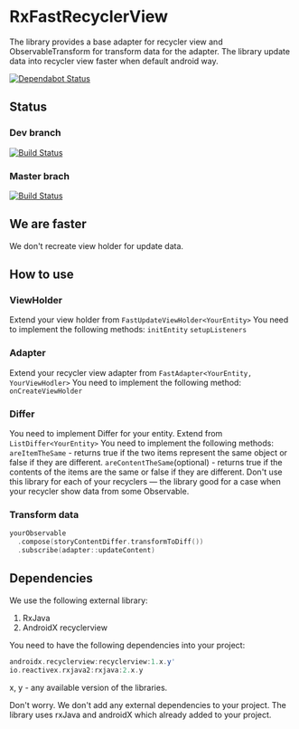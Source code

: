 # RxFastRecyclerView
The library provides a base adapter for recycler view and ObservableTransform for transform data for the adapter. The library update data into recycler view faster when default android way.

[![Dependabot Status](https://api.dependabot.com/badges/status?host=github&repo=schoolhelper/RxFastRecyclerView)](https://dependabot.com)

## Status
### Dev branch
[![Build Status](https://travis-ci.org/schoolhelper/androidgraphextension.svg?branch=dev)](https://travis-ci.org/schoolhelper/androidgraphextension)

### Master brach
[![Build Status](https://travis-ci.org/schoolhelper/androidgraphextension.svg?branch=master)](https://travis-ci.org/schoolhelper/androidgraphextension)

## We are faster
We don't recreate view holder for update data.

## How to use
### ViewHolder
Extend your view holder from `FastUpdateViewHolder<YourEntity>`
You need to implement the following methods:
`initEntity`
`setupListeners`

### Adapter
Extend your recycler view adapter from `FastAdapter<YourEntity, YourViewHodler>`
You need to implement the following method:
`onCreateViewHolder`

### Differ
You need to implement Differ for your entity. Extend from `ListDiffer<YourEntity>`
You need to implement the following methods:
`areItemTheSame` - returns true if the two items represent the same object or false if they are different.
`areContentTheSame`(optional) - returns true if the contents of the items are the same or false if they are different.
Don't use this library for each of your recyclers — the library good for a case when your recycler show data from some Observable.

### Transform data
```kotlin
yourObservable
  .compose(storyContentDiffer.transformToDiff())
  .subscribe(adapter::updateContent)
```

## Dependencies
We use the following external library:
  1. RxJava
  2. AndroidX recyclerview

You need to have the following dependencies into your project:
```groovy
androidx.recyclerview:recyclerview:1.x.y'
io.reactivex.rxjava2:rxjava:2.x.y
```
x, y - any available version of the libraries.

Don't worry. We don't add any external dependencies to your project. The library uses rxJava and androidX which already added to your project.
